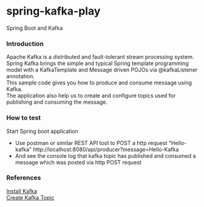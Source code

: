 # spring-kafka-play
Spring Boot and Kafka

### Introduction
Apache Kafka is a distributed and fault-tolerant stream processing system. Spring Kafka brings the simple and typical Spring template programming model with a KafkaTemplate and Message driven POJOs via @kafkaListener annotation.    
This sample code gives you how to produce and consume message using Kafka.    
The application also help us to create and configure topics used for publishing and consuming the message.

### How to test
Start Spring boot application

* Use postman or similar REST API tool to POST a http request "Hello-kafka" http://localhost:8080/api/producer?message=Hello-Kafka
* And see the console log that kafka topic has published and consumed a message which was posted via http POST request


### References
[Install Kafka](https://kafka.apache.org/quickstart)   
[Create Kafka Topic](https://kafka.apache.org/quickstart#quickstart_createtopic)
